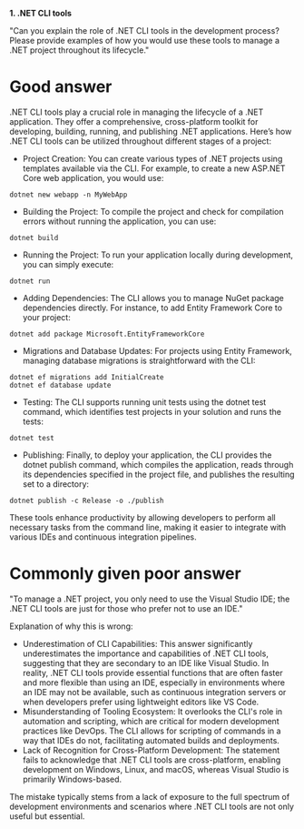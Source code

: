 **1. .NET CLI tools**

"Can you explain the role of .NET CLI tools in the development process? Please provide examples of how you would use these tools to manage a .NET project throughout its lifecycle."

# Good answer

.NET CLI tools play a crucial role in managing the lifecycle of a .NET application. They offer a comprehensive, cross-platform toolkit for developing, building, running, and publishing .NET applications. Here’s how .NET CLI tools can be utilized throughout different stages of a project:
- Project Creation: You can create various types of .NET projects using templates available via the CLI. For example, to create a new ASP.NET Core web application, you would use:
```
dotnet new webapp -n MyWebApp
```
- Building the Project: To compile the project and check for compilation errors without running the application, you can use:
```
dotnet build
```
- Running the Project: To run your application locally during development, you can simply execute:
```
dotnet run
```
- Adding Dependencies: The CLI allows you to manage NuGet package dependencies directly. For instance, to add Entity Framework Core to your project:
```
dotnet add package Microsoft.EntityFrameworkCore
```
- Migrations and Database Updates: For projects using Entity Framework, managing database migrations is straightforward with the CLI:
```
dotnet ef migrations add InitialCreate
dotnet ef database update
```
- Testing: The CLI supports running unit tests using the dotnet test command, which identifies test projects in your solution and runs the tests:
```
dotnet test
```
- Publishing: Finally, to deploy your application, the CLI provides the dotnet publish command, which compiles the application, reads through its dependencies specified in the project file, and publishes the resulting set to a directory:
```
dotnet publish -c Release -o ./publish
```

These tools enhance productivity by allowing developers to perform all necessary tasks from the command line, making it easier to integrate with various IDEs and continuous integration pipelines.

# Commonly given poor answer

"To manage a .NET project, you only need to use the Visual Studio IDE; the .NET CLI tools are just for those who prefer not to use an IDE."

Explanation of why this is wrong:
- Underestimation of CLI Capabilities: This answer significantly underestimates the importance and capabilities of .NET CLI tools, suggesting that they are secondary to an IDE like Visual Studio. In reality, .NET CLI tools provide essential functions that are often faster and more flexible than using an IDE, especially in environments where an IDE may not be available, such as continuous integration servers or when developers prefer using lightweight editors like VS Code.
- Misunderstanding of Tooling Ecosystem: It overlooks the CLI's role in automation and scripting, which are critical for modern development practices like DevOps. The CLI allows for scripting of commands in a way that IDEs do not, facilitating automated builds and deployments.
- Lack of Recognition for Cross-Platform Development: The statement fails to acknowledge that .NET CLI tools are cross-platform, enabling development on Windows, Linux, and macOS, whereas Visual Studio is primarily Windows-based.

The mistake typically stems from a lack of exposure to the full spectrum of development environments and scenarios where .NET CLI tools are not only useful but essential.
